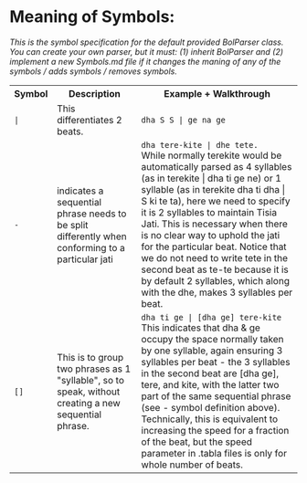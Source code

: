 # Meaning of Symbols:

*This is the symbol specification for the default provided BolParser class. You can create your own parser, but it must: (1) inherit BolParser and (2) implement a new Symbols.md file if it changes the maning of any of the symbols / adds symbols / removes symbols.*


<table>
  <tr>
    <th>Symbol</th>
    <th>Description</th>
    <th>Example + Walkthrough</th>
  </tr>
  <tr>
    <td><code>|</code></td>
    <td>This differentiates 2 beats.</td>
    <td><code>dha S S | ge na ge</code></td>
  </tr>
  <tr>
    <td><code>-</code></td>
    <td>indicates a sequential phrase needs to be split differently when conforming to a particular jati</td>
    <td><code>dha tere-kite | dhe tete.</code>
    <br>
    While normally terekite would be automatically parsed as 4 syllables (as in terekite | dha ti ge ne) or 1 syllable (as in terekite dha ti dha | S ki te ta), here we need to specify it is 2 syllables to maintain Tisia Jati. This is necessary when there is no clear way to uphold the jati for the particular beat. Notice that we do not need to write tete in the second beat as te-te because it is by default 2 syllables, which along with the dhe, makes 3 syllables per beat.</td>
  </tr>
  <tr>
    <td><code>[]</code></td>
    <td>This is to group two phrases as 1 "syllable", so to speak, without creating a new sequential phrase.</td>
    <td><code>dha ti ge | [dha ge] tere-kite</code>
    <br>
    This indicates that dha & ge occupy the space normally taken by one syllable, again ensuring 3 syllables per beat - the 3 syllables in the second beat are [dha ge], tere, and kite, with the latter two part of the same sequential phrase (see - symbol definition above). Technically, this is equivalent to increasing the speed for a fraction of the beat, but the speed parameter in .tabla files is only for whole number of beats.</td>
  </tr>
</table>
